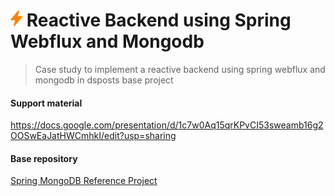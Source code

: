 # ![DevSuperior logo](https://raw.githubusercontent.com/devsuperior/bds-assets/main/ds/devsuperior-logo-small.png) Reactive Backend using Spring Webflux and Mongodb
>  Case study to implement a reactive backend using spring webflux and mongodb in dsposts base project

#### Support material

https://docs.google.com/presentation/d/1c7w0Aq15qrKPvCI53sweamb16g2OOSwEaJatHWCmhkI/edit?usp=sharing

#### Base repository

[Spring MongoDB Reference Project](https://github.com/devsuperior/spring-mongodb-ref)
